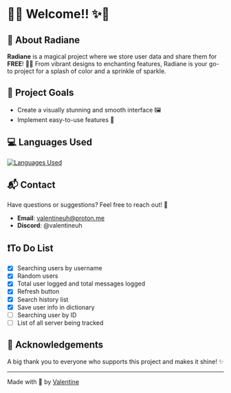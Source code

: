 # 🌟✨ Welcome!! ✨🌟

## 🎨 About Radiane

**Radiane** is a magical project where we store user data and share them for **FREE**! 💜💅 From vibrant designs to enchanting features, Radiane is your go-to project for a splash of color and a sprinkle of sparkle.

## 🚀 Project Goals

- Create a visually stunning and smooth interface 🖼️
- Implement easy-to-use features 🎡

## 💻 Languages Used

[![Languages Used](https://skillicons.dev/icons?i=angular,html,css,nodejs,javascript,python,nginx&theme=dark)](https://skillicons.dev)

## 📬 Contact

Have questions or suggestions? Feel free to reach out! 📧

- **Email**: [valentineuh@proton.me](mailto:valentineuh@proton.me)
- **Discord**: @valentineuh

## ❗To Do List

- [x] Searching users by username
- [x] Random users
- [x] Total user logged and total messages logged
- [x] Refresh button
- [x] Search history list
- [x] Save user info in dictionary
- [ ] Searching user by ID
- [ ] List of all server being tracked

## 🎉 Acknowledgements

A big thank you to everyone who supports this project and makes it shine! ✨

---

Made with 💜 by [Valentine](https://github.com/valxe)
